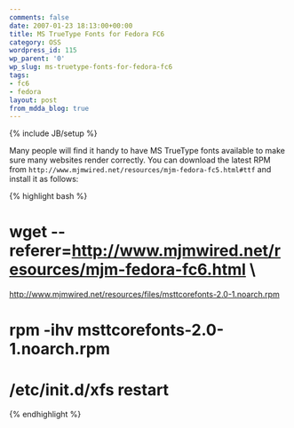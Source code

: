 ```yaml
---
comments: false
date: 2007-01-23 18:13:00+00:00
title: MS TrueType Fonts for Fedora FC6
category: OSS
wordpress_id: 115
wp_parent: '0'
wp_slug: ms-truetype-fonts-for-fedora-fc6
tags:
- fc6
- fedora
layout: post
from_mdda_blog: true
---
```

{% include JB/setup %}


Many people will find it handy to have MS TrueType fonts available to make sure many websites render correctly. You can download the latest RPM from `http://www.mjmwired.net/resources/mjm-fedora-fc5.html#ttf` and install it as follows:  
  

{% highlight bash %}
#  wget --referer=http://www.mjmwired.net/resources/mjm-fedora-fc6.html \  
  http://www.mjmwired.net/resources/files/msttcorefonts-2.0-1.noarch.rpm  
# rpm -ihv msttcorefonts-2.0-1.noarch.rpm  
# /etc/init.d/xfs restart  

{% endhighlight %}
